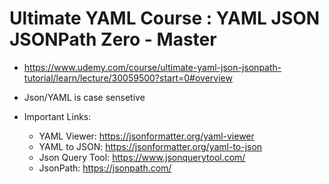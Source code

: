 # Ultimate YAML Course : YAML JSON JSONPath Zero - Master

- https://www.udemy.com/course/ultimate-yaml-json-jsonpath-tutorial/learn/lecture/30059500?start=0#overview

- Json/YAML is case sensetive

- Important Links:
    - YAML Viewer: https://jsonformatter.org/yaml-viewer
    - YAML to JSON: https://jsonformatter.org/yaml-to-json
    - Json Query Tool: https://www.jsonquerytool.com/
    - JsonPath: https://jsonpath.com/